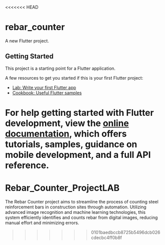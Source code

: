 <<<<<<< HEAD
# rebar_counter

A new Flutter project.

## Getting Started

This project is a starting point for a Flutter application.

A few resources to get you started if this is your first Flutter project:

- [Lab: Write your first Flutter app](https://docs.flutter.dev/get-started/codelab)
- [Cookbook: Useful Flutter samples](https://docs.flutter.dev/cookbook)

For help getting started with Flutter development, view the
[online documentation](https://docs.flutter.dev/), which offers tutorials,
samples, guidance on mobile development, and a full API reference.
=======
# Rebar_Counter_ProjectLAB
The Rebar Counter project aims to streamline the process of counting steel reinforcement bars in construction sites through automation. Utilizing advanced image recognition and machine learning technologies, this system efficiently identifies and counts rebar from digital images, reducing manual effort and minimizing errors.
>>>>>>> 0101baedbccb8725b5496dcb026cdecbc4ff0b8f
